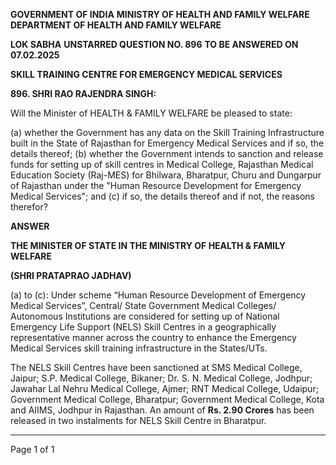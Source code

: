 **GOVERNMENT OF INDIA**
**MINISTRY OF HEALTH AND FAMILY WELFARE**
**DEPARTMENT OF HEALTH AND FAMILY WELFARE**

**LOK SABHA**
**UNSTARRED QUESTION NO. 896**
**TO BE ANSWERED ON 07.02.2025**

**SKILL TRAINING CENTRE FOR EMERGENCY MEDICAL SERVICES**

**896. SHRI RAO RAJENDRA SINGH:**

Will the Minister of HEALTH & FAMILY WELFARE be pleased to state:

(a) whether the Government has any data on the Skill Training Infrastructure built in the State of Rajasthan for Emergency Medical Services and if so, the details thereof;
(b) whether the Government intends to sanction and release funds for setting up of skill centres in Medical College, Rajasthan Medical Education Society (Raj-MES) for Bhilwara, Bharatpur, Churu and Dungarpur of Rajasthan under the "Human Resource Development for Emergency Medical Services"; and
(c) if so, the details thereof and if not, the reasons therefor?

**ANSWER**

**THE MINISTER OF STATE IN THE MINISTRY OF HEALTH & FAMILY WELFARE**

**(SHRI PRATAPRAO JADHAV)**

(a) to (c): Under scheme “Human Resource Development of Emergency Medical Services”, Central/ State Government Medical Colleges/ Autonomous Institutions are considered for setting up of National Emergency Life Support (NELS) Skill Centres in a geographically representative manner across the country to enhance the Emergency Medical Services skill training infrastructure in the States/UTs.

The NELS Skill Centres have been sanctioned at SMS Medical College, Jaipur; S.P. Medical College, Bikaner; Dr. S. N. Medical College, Jodhpur; Jawahar Lal Nehru Medical College, Ajmer; RNT Medical College, Udaipur; Government Medical College, Bharatpur; Government Medical College, Kota and AIIMS, Jodhpur in Rajasthan. An amount of **Rs. 2.90 Crores** has been released in two instalments for NELS Skill Centre in Bharatpur.

---

Page 1 of 1
